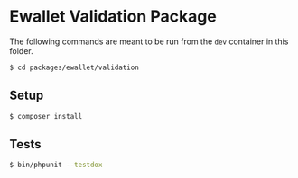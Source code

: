 # Ewallet Validation Package

The following commands are meant to be run from the `dev` container in this
folder.

```bash
$ cd packages/ewallet/validation
```

## Setup

```bash
$ composer install
```

## Tests

```bash
$ bin/phpunit --testdox
```
